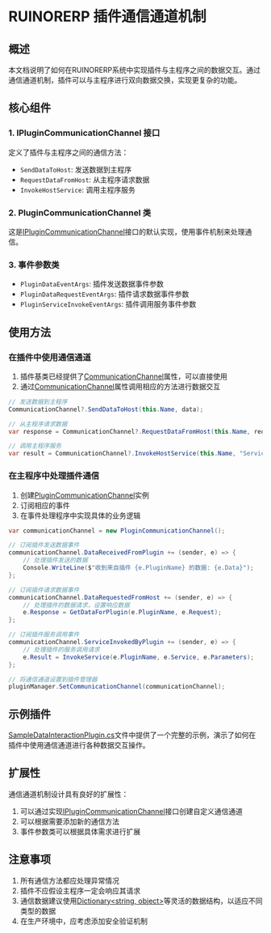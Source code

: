 # RUINORERP 插件通信通道机制

## 概述

本文档说明了如何在RUINORERP系统中实现插件与主程序之间的数据交互。通过通信通道机制，插件可以与主程序进行双向数据交换，实现更复杂的功能。

## 核心组件

### 1. IPluginCommunicationChannel 接口

定义了插件与主程序之间的通信方法：

- `SendDataToHost`: 发送数据到主程序
- `RequestDataFromHost`: 从主程序请求数据
- `InvokeHostService`: 调用主程序服务

### 2. PluginCommunicationChannel 类

这是[IPluginCommunicationChannel](file:///E:/CodeRepository/SynologyDrive/RUINORERP/RUINORERP.Plugin/IPlugin.cs#L67-L87)接口的默认实现，使用事件机制来处理通信。

### 3. 事件参数类

- `PluginDataEventArgs`: 插件发送数据事件参数
- `PluginDataRequestEventArgs`: 插件请求数据事件参数
- `PluginServiceInvokeEventArgs`: 插件调用服务事件参数

## 使用方法

### 在插件中使用通信通道

1. 插件基类已经提供了[CommunicationChannel](file:///E:/CodeRepository/SynologyDrive/RUINORERP/RUINORERP.Plugin/PluginBase.cs#L49-L49)属性，可以直接使用
2. 通过[CommunicationChannel](file:///E:/CodeRepository/SynologyDrive/RUINORERP/RUINORERP.Plugin/PluginBase.cs#L49-L49)属性调用相应的方法进行数据交互

```csharp
// 发送数据到主程序
CommunicationChannel?.SendDataToHost(this.Name, data);

// 从主程序请求数据
var response = CommunicationChannel?.RequestDataFromHost(this.Name, request);

// 调用主程序服务
var result = CommunicationChannel?.InvokeHostService(this.Name, "ServiceName", parameters);
```

### 在主程序中处理插件通信

1. 创建[PluginCommunicationChannel](file:///E:/CodeRepository/SynologyDrive/RUINORERP/RUINORERP.Plugin/PluginCommunicationChannel.cs#L10-L65)实例
2. 订阅相应的事件
3. 在事件处理程序中实现具体的业务逻辑

```csharp
var communicationChannel = new PluginCommunicationChannel();

// 订阅插件发送数据事件
communicationChannel.DataReceivedFromPlugin += (sender, e) => {
    // 处理插件发送的数据
    Console.WriteLine($"收到来自插件 {e.PluginName} 的数据: {e.Data}");
};

// 订阅插件请求数据事件
communicationChannel.DataRequestedFromHost += (sender, e) => {
    // 处理插件的数据请求，设置响应数据
    e.Response = GetDataForPlugin(e.PluginName, e.Request);
};

// 订阅插件服务调用事件
communicationChannel.ServiceInvokedByPlugin += (sender, e) => {
    // 处理插件的服务调用请求
    e.Result = InvokeService(e.PluginName, e.Service, e.Parameters);
};

// 将通信通道设置到插件管理器
pluginManager.SetCommunicationChannel(communicationChannel);
```

## 示例插件

[SampleDataInteractionPlugin.cs](file:///E:/CodeRepository/SynologyDrive/RUINORERP/RUINORERP.Plugin/SampleDataInteractionPlugin.cs)文件中提供了一个完整的示例，演示了如何在插件中使用通信通道进行各种数据交互操作。

## 扩展性

通信通道机制设计具有良好的扩展性：

1. 可以通过实现[IPluginCommunicationChannel](file:///E:/CodeRepository/SynologyDrive/RUINORERP/RUINORERP.Plugin/IPlugin.cs#L67-L87)接口创建自定义通信通道
2. 可以根据需要添加新的通信方法
3. 事件参数类可以根据具体需求进行扩展

## 注意事项

1. 所有通信方法都应处理异常情况
2. 插件不应假设主程序一定会响应其请求
3. 通信数据建议使用[Dictionary<string, object>](file:///C:/Program%20Files/JetBrains/GoLand%202022.2.2/plugins/go-plugin/lib/sdk/sources/go/bin/src/strings/strings.go#L124-L126)等灵活的数据结构，以适应不同类型的数据
4. 在生产环境中，应考虑添加安全验证机制
